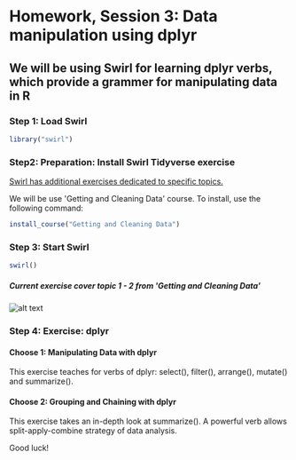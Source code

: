 Homework, Session 3: Data manipulation using dplyr
================

We will be using Swirl for learning dplyr verbs, which provide a grammer for manipulating data in R
-----

### Step 1: Load Swirl

``` r
library("swirl")
```

### Step2: Preparation: Install Swirl Tidyverse exercise

[Swirl has additional exercises dedicated to specific topics.](http://swirlstats.com/scn/title.html)

We will be use 'Getting and Cleaning Data' course. To install, use the following command:

``` r
install_course("Getting and Cleaning Data")
```

### Step 3: Start Swirl

``` r
swirl()
```

##### Current exercise cover topic 1 - 2 from 'Getting and Cleaning Data'
![alt text](https://github.com/sumeetpalsingh/R_course/blob/master/images/R_exercise_session3.png "dplyr exercises")


### Step 4: Exercise: dplyr

#### Choose 1: Manipulating Data with dplyr
This exercise teaches for verbs of dplyr: select(), filter(), arrange(), mutate() and summarize().

#### Choose 2: Grouping and Chaining with dplyr
This exercise takes an in-depth look at summarize(). A powerful verb allows split-apply-combine strategy of data analysis.

Good luck!
